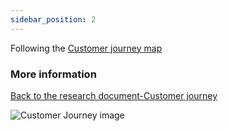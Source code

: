 ```yaml
---
sidebar_position: 2
---
```


Following the 
[Customer journey map](https://www.canva.com/design/DAF28VFhotQ/_DZRsNuFiJrpRSpSi2nbuw/edit?utm_content=DAF28VFhotQ&utm_campaign=designshare&utm_medium=link2&utm_source=sharebutton)

### More information 
[Back to the research document-Customer journey](../Research%20Report/2nd%20Research%20Phase/Customer%20Journey.md)

![Customer Journey image](../img/customerJourneyVoiceOver.png)